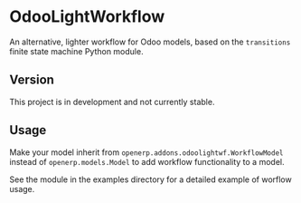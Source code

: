 # OdooLightWorkflow

An alternative, lighter workflow for Odoo models, based on the `transitions`
finite state machine Python module.

## Version

This project is in development and not currently stable.

## Usage

Make your model inherit from `openerp.addons.odoolightwf.WorkflowModel` instead
of `openerp.models.Model` to add workflow functionality to a model.

See the module in the examples directory for a detailed example of worflow usage.
